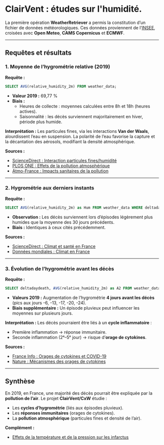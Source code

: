 # ClairVent : études sur l'humidité.

La première opération **WeatherRetriever** a permis la constitution d’un fichier de données météorologiques. Ces données proviennent de l’[INSEE](https://www.insee.fr/fr/information/4190491), croisées avec **Open Meteo**, **CAMS Copernicus** et **ECMWF**.

---

## Requêtes et résultats

### 1. Moyenne de l’hygrométrie relative (2019)

**Requête :**
```sql
SELECT AVG(relative_humidity_2m) FROM weather_data;
```

- **Valeur 2019 :** 69,77 %
- **Biais :**
  - Heures de collecte : moyennes calculées entre 8h et 18h (heures actives).
  - Saisonnalité : les décès surviennent majoritairement en hiver, période plus humide.

**Interprétation :**
Les particules fines, via les interactions **Van der Waals**, alourdissent l’eau en suspension. La polarité de l’eau favorise la capture et la décantation des aérosols, modifiant la densité atmosphérique.

**Sources :**
- [ScienceDirect : Interaction particules fines/humidité](https://www.sciencedirect.com/science/article/pii/S0048969724037756)
- [PLOS ONE : Effets de la pollution atmosphérique](https://journals.plos.org/plosone/article?id=10.1371/journal.pone.0216550)
- [Atmo-France : Impacts sanitaires de la pollution](https://www.atmo-france.org/article/les-effets-nefastes-de-la-pollution)

---

### 2. Hygrométrie aux derniers instants

**Requête :**
```sql
SELECT AVG(relative_humidity_2m) as Hum FROM weather_data WHERE deltadaydeath=0;
```

- **Observation :** Les décès surviennent lors d’épisodes légèrement plus humides que la moyenne des 30 jours précédents.
- **Biais :** Identiques à ceux cités précédemment.

**Sources :**
- [ScienceDirect : Climat et santé en France](https://www.sciencedirect.com/science/article/pii/S014765132500082X)
- [Données mondiales : Climat en France](https://www.donneesmondiales.com/europe/france/climat.php)

---

### 3. Évolution de l’hygrométrie avant les décès

**Requête :**
```sql
SELECT deltadaydeath, AVG(relative_humidity_2m) as A2 FROM weather_data GROUP BY deltadaydeath;
```

- **Valeurs 2019 :** Augmentation de l’hygrométrie **4 jours avant les décès** (pics aux jours -6, -13, -17, -20, -24).
- **Biais supplémentaire :** Un épisode pluvieux peut influencer les moyennes sur plusieurs jours.

**Interprétation :**
Les décès pourraient être liés à un **cycle inflammatoire** :
- Première inflammation → réponse immunitaire.
- Seconde inflammation (2ᵉ–5ᵉ jour) → risque d’**orage de cytokines**.

**Sources :**
- [France Info : Orages de cytokines et COVID-19](https://www.franceinfo.fr/sante/maladie/coronavirus/coronavirus-quatre-questions-sur-les-orages-de-cytokine-soupconnes-d-etre-responsables-de-cas-graves-de-covid-19_3914925)
- [Nature : Mécanismes des orages de cytokines](https://www.nature.com/articles/s41392-025-02178-y)

---

## Synthèse

En 2019, en France, une majorité des décès pourrait être expliquée par la **pollution de l’air**. Le projet **ClairVent/CxW** étudie :
- Les **cycles d’hygrométrie** (liés aux épisodes pluvieux).
- Les **réponses immunitaires** (orages de cytokines).
- La **pollution atmosphérique** (particules fines et densité de l’air).

**Complément :**
- [Effets de la température et de la pression sur les infarctus](https://www.ahajournals.org/doi/10.1161/01.cir.100.1.e1)


